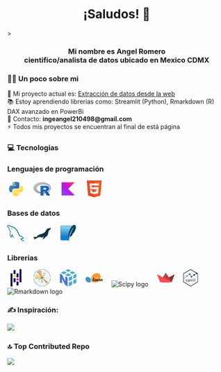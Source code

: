 <h1 align = "center">¡Saludos! 👋</h1>>
<h3 align = "center">Mi nombre es Angel Romero<br>cientifico/analista de datos ubicado en Mexico CDMX</h3>
<h3 align = "left">👩‍💻 Un poco sobre mi</h3>

<p align = "left">🔭 Mi proyecto actual es: <a href = "https://github.com/AngelFrom21/WebScrapingPython">Extracción de datos desde la web</a><br>
📚 Estoy aprendiendo librerias como: Streamlit (Python), Rmarkdown (R) DAX avanzado en PowerBi<br>
📧 Contacto: <b>ingeangel210498@gmail.com</b> <br> 
⚡ Todos mis proyectos se encuentran al final de está página</p>

<h3 align = "left">💻 Tecnologias</h3>
<h3 align = "left">Lenguajes de programación</h3>
<div align="left">
	<img src="https://github.com/devicons/devicon/blob/v2.16.0/icons/python/python-original.svg" height="40" alt="python logo"  />
	<img width="12" />
	<img src="https://github.com/devicons/devicon/blob/v2.16.0/icons/r/r-original.svg" height="40" alt="R logo"  />
	<img width="12" />
  	<img src="https://github.com/devicons/devicon/blob/v2.16.0/icons/kotlin/kotlin-original.svg" height="40" alt="Kotlin logo"  />
	<img width="12" />
	<img src="https://github.com/devicons/devicon/blob/v2.16.0/icons/html5/html5-original.svg" height="40" alt="HTML5 logo"  />
	<img width="12" />
</div>
<h3 align = "left">Bases de datos</h3>
<div align="left">
	<img src="https://github.com/devicons/devicon/blob/v2.16.0/icons/mysql/mysql-original.svg" height="40" alt="MySQL logo"  />
	<img width="12" />
	<img src="https://github.com/devicons/devicon/blob/v2.16.0/icons/mariadb/mariadb-original.svg" height="40" alt="MariaDB logo"  />
	<img width="12" />
	<img src="https://github.com/devicons/devicon/blob/v2.16.0/icons/sqlite/sqlite-original.svg" height="40" alt="SQLite logo"  />
	<img width="12" />
</div>
<h3 align = "left">Librerias</h3>
<div align="left">
	<img src="https://github.com/devicons/devicon/blob/v2.16.0/icons/pandas/pandas-original.svg" height="40" alt="Pandas logo"  />
	<img width="12" />
	<img src="https://github.com/devicons/devicon/blob/v2.16.0/icons/matplotlib/matplotlib-original.svg" height="40" alt="Matplotlib logo"  />
	<img width="12" />
	<img src="https://github.com/devicons/devicon/blob/v2.16.0/icons/numpy/numpy-original.svg" height="40" alt="Numpy logo"  />
	<img width="12" />
	<img src="https://github.com/devicons/devicon/blob/v2.16.0/icons/scikitlearn/scikitlearn-original.svg" height="40" alt="SciKit Learn logo"  />
	<img width="12" />
	<img src="https://img.shields.io/badge/SciPy-%230C55A5.svg?style=for-the-badge&logo=scipy&logoColor=%white" height="40" alt="Scipy logo"  />
	<img width="12" />
	<img src="https://github.com/devicons/devicon/blob/v2.16.0/icons/streamlit/streamlit-original.svg" height="40" alt="Streamlit logo"  />
	<img width="12" />
	<img src="https://raw.githubusercontent.com/rstudio/hex-stickers/master/PNG/ggplot2.png" height="40" alt="ggplot logo"  />
	<img width="12" />
	<img src="https://www.pngitem.com/pimgs/m/464-4640422_rmarkdown-logo-hd-png-download.png" height="40" alt="Rmarkdown logo"  />
	<img width="12" />
</div>
<!-- <img src="" height="40" alt=" logo"  />
	<img width="12" /> -->

### ✍️ Inspiración:
![](https://quotes-github-readme.vercel.app/api?type=horizontal&theme=radical)

### 🔝 Top Contributed Repo
![](https://github-contributor-stats.vercel.app/api?username=AngelFrom21&limit=5&theme=dark&combine_all_yearly_contributions=true)
